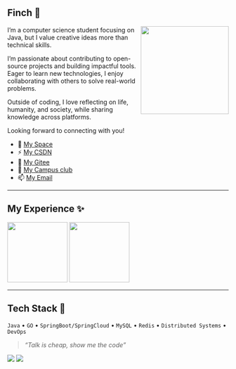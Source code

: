 ## Finch 👋

<a href="#"><img align="right" src="https://github.com/isPainting/isPainting/raw/main/images/banner.gif" width="200px" height="200px" /></a>

I’m a computer science student focusing on Java, but I value creative ideas more than technical skills.

I’m passionate about contributing to open-source projects and building impactful tools. Eager to learn new technologies, I enjoy collaborating with others to solve real-world problems.

Outside of coding, I love reflecting on life, humanity, and society, while sharing knowledge across platforms. 

Looking forward to connecting with you!


- 🔭 <a href="http://47.94.183.162">My Space</a>
- ⚡ <a href="https://blog.csdn.net/weixin_73195042">My CSDN</a>
- 🌱 <a href="https://gitee.com/fu-shenqi">My Gitee</a>
- 👯 <a href="https://osc.tsguas.cn/">My Campus club</a>
- 📫 <a href="mailto:1418875140@qq.com">My Email</a>

---

## My Experience ✨

<img align="" height="137px" src="https://github-readme-stats.vercel.app/api?username=fu-shenqi&hide_title=true&hide_border=true&show_icons=true&include_all_commits=true&line_height=21&bg_color=0,EC6C6C,FFD479,FFFC79,73FA79&theme=graywhite&locale=cn" />
<img align="" height="137px" src="https://github-readme-stats.vercel.app/api/top-langs/?username=fu-shenqi&hide_title=true&hide_border=true&layout=compact&bg_color=0,73FA79,73FDFF,D783FF&theme=graywhite&locale=cn" />

---

## Tech Stack 🔧

`Java` • `GO` • `SpringBoot/SpringCloud` • `MySQL` • `Redis` • `Distributed Systems` • `DevOps`

> *“Talk is cheap, show me the code”*


<a href="https://github.com/fu-shenqi" alt="https://github.com/isPainting"><img src="https://img.shields.io/static/v1?style=for-the-badge&label=CREATED%20BY&message=Finch&color=000000"></a>
<a href="https://github.com/fu-shenqi" alt="https://github.com/isPainting/isPainting/"><img src="https://img.shields.io/static/v1?style=for-the-badge&label=LICENSE&message=MIT&color=000000"></a>
